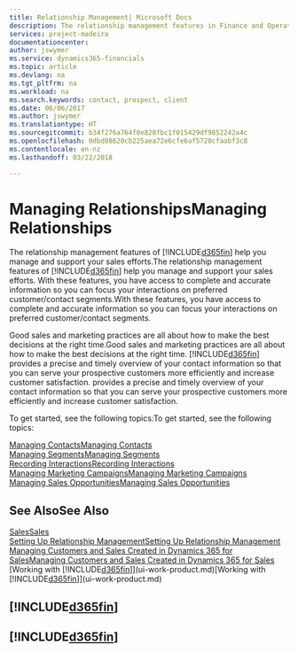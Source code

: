 ```yaml
---
title: Relationship Management| Microsoft Docs
description: The relationship management features in Finance and Operations, Business edition support your sales efforts and let you access information about contacts and prospects so you can serve customers efficiently.
services: project-madeira
documentationcenter: 
author: jswymer
ms.service: dynamics365-financials
ms.topic: article
ms.devlang: na
ms.tgt_pltfrm: na
ms.workload: na
ms.search.keywords: contact, prospect, client
ms.date: 06/06/2017
ms.author: jswymer
ms.translationtype: HT
ms.sourcegitcommit: b34f276a764f0e828fbc1f015429df9852242a4c
ms.openlocfilehash: 0dbd88620cb225aea72e6cfe6af5720cfaabf3c8
ms.contentlocale: en-nz
ms.lasthandoff: 03/22/2018

---
```

# <a name="managing-relationships"></a><span data-ttu-id="56821-103">Managing Relationships</span><span class="sxs-lookup"><span data-stu-id="56821-103">Managing Relationships</span></span>
<span data-ttu-id="56821-104">The relationship management features of [!INCLUDE[d365fin](includes/d365fin_md.md)] help you manage and support your sales efforts.</span><span class="sxs-lookup"><span data-stu-id="56821-104">The relationship management features of [!INCLUDE[d365fin](includes/d365fin_md.md)] help you manage and support your sales efforts.</span></span> <span data-ttu-id="56821-105">With these features, you have access to complete and accurate information so you can focus your interactions on preferred customer/contact segments.</span><span class="sxs-lookup"><span data-stu-id="56821-105">With these features, you have access to complete and accurate information so you can focus your interactions on preferred customer/contact segments.</span></span>

<span data-ttu-id="56821-106">Good sales and marketing practices are all about how to make the best decisions at the right time.</span><span class="sxs-lookup"><span data-stu-id="56821-106">Good sales and marketing practices are all about how to make the best decisions at the right time.</span></span> [!INCLUDE[d365fin](includes/d365fin_md.md)]<span data-ttu-id="56821-107"> provides a precise and timely overview of your contact information so that you can serve your prospective customers more efficiently and increase customer satisfaction.</span><span class="sxs-lookup"><span data-stu-id="56821-107"> provides a precise and timely overview of your contact information so that you can serve your prospective customers more efficiently and increase customer satisfaction.</span></span>

<span data-ttu-id="56821-108">To get started, see the following topics:</span><span class="sxs-lookup"><span data-stu-id="56821-108">To get started, see the following topics:</span></span>

[<span data-ttu-id="56821-109">Managing Contacts</span><span class="sxs-lookup"><span data-stu-id="56821-109">Managing Contacts</span></span>](marketing-contacts.md)  
[<span data-ttu-id="56821-110">Managing Segments</span><span class="sxs-lookup"><span data-stu-id="56821-110">Managing Segments</span></span>](marketing-segments.md)  
[<span data-ttu-id="56821-111">Recording Interactions</span><span class="sxs-lookup"><span data-stu-id="56821-111">Recording Interactions</span></span>](marketing-interactions.md)  
[<span data-ttu-id="56821-112">Managing Marketing Campaigns</span><span class="sxs-lookup"><span data-stu-id="56821-112">Managing Marketing Campaigns</span></span>](marketing-campaigns.md)  
[<span data-ttu-id="56821-113">Managing Sales Opportunities</span><span class="sxs-lookup"><span data-stu-id="56821-113">Managing Sales Opportunities</span></span>](marketing-manage-sales-opportunities.md)

## <a name="see-also"></a><span data-ttu-id="56821-114">See Also</span><span class="sxs-lookup"><span data-stu-id="56821-114">See Also</span></span>
[<span data-ttu-id="56821-115">Sales</span><span class="sxs-lookup"><span data-stu-id="56821-115">Sales</span></span>](sales-manage-sales.md)  
[<span data-ttu-id="56821-116">Setting Up Relationship Management</span><span class="sxs-lookup"><span data-stu-id="56821-116">Setting Up Relationship Management</span></span>](marketing-setup-marketing.md)  
[<span data-ttu-id="56821-117">Managing Customers and Sales Created in Dynamics 365 for Sales</span><span class="sxs-lookup"><span data-stu-id="56821-117">Managing Customers and Sales Created in Dynamics 365 for Sales</span></span>](marketing-integrate-dynamicscrm.md)  
<span data-ttu-id="56821-118">[Working with [!INCLUDE[d365fin](includes/d365fin_md.md)]](ui-work-product.md)</span><span class="sxs-lookup"><span data-stu-id="56821-118">[Working with [!INCLUDE[d365fin](includes/d365fin_md.md)]](ui-work-product.md)</span></span>  

## [!INCLUDE[d365fin](includes/free_trial_md.md)]  
## [!INCLUDE[d365fin](includes/training_link_md.md)]

